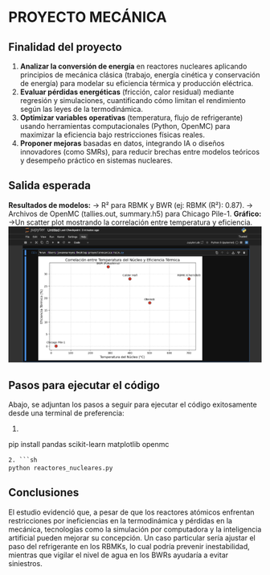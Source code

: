 # PROYECTO MECÁNICA
## Finalidad del proyecto
 
1. **Analizar la conversión de energía** en reactores nucleares aplicando principios de mecánica clásica (trabajo, energía cinética y conservación de energía) para modelar su eficiencia térmica y producción eléctrica.  
2. **Evaluar pérdidas energéticas** (fricción, calor residual) mediante regresión y simulaciones, cuantificando cómo limitan el rendimiento según las leyes de la termodinámica.  
3. **Optimizar variables operativas** (temperatura, flujo de refrigerante) usando herramientas computacionales (Python, OpenMC) para maximizar la eficiencia bajo restricciones físicas reales.  
4. **Proponer mejoras** basadas en datos, integrando IA o diseños innovadores (como SMRs), para reducir brechas entre modelos teóricos y desempeño práctico en sistemas nucleares.  

## Salida esperada

**Resultados de modelos:**
-> R² para RBMK y BWR (ej: RBMK (R²): 0.87).
-> Archivos de OpenMC (tallies.out, summary.h5) para Chicago Pile-1.
**Gráfico:**
->Un scatter plot mostrando la correlación entre temperatura y eficiencia.
![scatterplot](scatterplot.png)

## Pasos para ejecutar el código
Abajo, se adjuntan los pasos a seguir para ejecutar el código exitosamente desde una terminal de preferencia:
1. ```sh
  pip install pandas scikit-learn matplotlib openmc   
  ```
2. ```sh
  python reactores_nucleares.py
   ```
## Conclusiones

El estudio evidenció que, a pesar de que los reactores atómicos enfrentan restricciones por ineficiencias en la termodinámica y pérdidas en la mecánica, tecnologías como la simulación por computadora y la inteligencia artificial pueden mejorar su concepción.  Un caso particular sería ajustar el paso del refrigerante en los RBMKs, lo cual podría prevenir inestabilidad, mientras que vigilar el nivel de agua en los BWRs ayudaría a evitar siniestros. 
